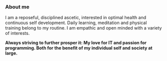 ### About me


I am a reposeful, disciplined ascetic, interested in optimal health and continuous self development.
Daily learning, meditation and physical training belong to my routine.
I am empathic and open minded with a variety of interests.

**Always striving to further prosper it:
My love for IT and passion for programming.
Both for the benefit of my individual self and society at large.**
